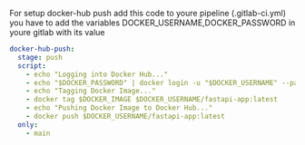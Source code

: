 For setup docker-hub push 
add this code to youre pipeline (.gitlab-ci.yml)
you have to add the variables DOCKER_USERNAME,DOCKER_PASSWORD in youre gitlab with its value


```yaml
docker-hub-push:
  stage: push
  script:
    - echo "Logging into Docker Hub..."
    - echo "$DOCKER_PASSWORD" | docker login -u "$DOCKER_USERNAME" --password-stdin
    - echo "Tagging Docker Image..."
    - docker tag $DOCKER_IMAGE $DOCKER_USERNAME/fastapi-app:latest
    - echo "Pushing Docker Image to Docker Hub..."
    - docker push $DOCKER_USERNAME/fastapi-app:latest
  only:
    - main
